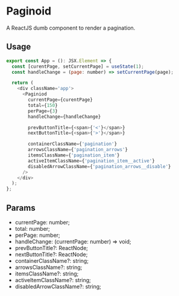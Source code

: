 # Paginoid
A ReactJS dumb component to render a pagination.

## Usage

```js
export const App = (): JSX.Element => {
  const [curentPage, setCurrentPage] = useState(1);
  const handleChange = (page: number) => setCurrentPage(page);

  return (
    <div className='app'>
      <Paginiod
        currentPage={curentPage}
        total={150}
        perPage={3}
        handleChange={handleChange}

        prevButtonTitle={<span>{'<'}</span>}
        nextButtonTitle={<span>{'>'}</span>}

        containerClassName={'pagination'}
        arrowsClassName={'pagination_arrows'}
        itemsClassName={'pagination_item'}
        activeItemClassName={'pagination_item__active'}
        disabledArrowClassName={'pagination_arrows__disable'}
      />
    </div>
  );
};

```

## Params
  * currentPage: number;
  * total: number;
  * perPage: number;
  * handleChange: (currentPage: number) => void;
  * prevButtonTitle?: ReactNode;
  * nextButtonTitle?: ReactNode;
  * containerClassName?: string;
  * arrowsClassName?: string;
  * itemsClassName?: string;
  * activeItemClassName?: string;
  * disabledArrowClassName?: string;
